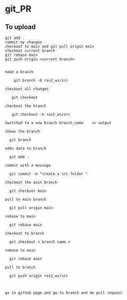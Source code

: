 # git_PR

## To upload
    git add .
    commit my changes
    checkout to main and git pull origin main
    checkout current branch
    git rebase main
    git push origin <current branch>


    make a branch

        git branch -b ros2_ws/src

    checkout all changes

       git checkout 

    checkout the branch

       git checkout -b ros2_ws/src

    Switched to a new branch branch_name	=> output

    shows the branch 

      git branch

    adds data to branch

      git add .

    commit with a message

      git commit -m "create a src folder "

    checkout the main branch

      git checkout main

    pull to main branch

      git pull origin main

    rebase to main

      git rebase main

    checkout to branch

      git checkout < branch name >

    rebase to main

      git rebase main

    pull to branch

      git push origin ros2_ws/src



    go to github page and go to branch and do pull request

